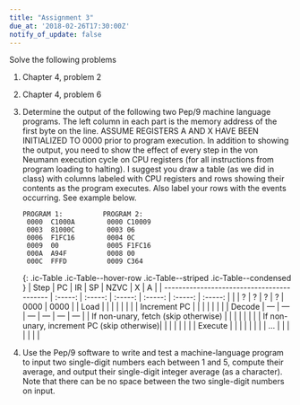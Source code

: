 ```yaml
---
title: "Assignment 3"
due_at: '2018-02-26T17:30:00Z'
notify_of_update: false
---
```


Solve the following problems

1. Chapter 4, problem 2

1. Chapter 4, problem 6

1. Determine the output of the following two Pep/9 machine language
   programs. The left column in each part is the memory address of the first
   byte on the line. ASSUME REGISTERS A AND X HAVE BEEN INITIALIZED TO 0000
   prior to program execution. In addition to showing the output, you need to
   show the effect of every step in the von Neumann execution cycle on CPU
   registers (for all instructions from program loading to halting). I suggest
   you draw a table (as we did in class) with columns labeled with CPU registers
   and rows showing their contents as the program executes. Also label your rows
   with the events occurring. See example below.

   ```
   PROGRAM 1:          PROGRAM 2:
    0000  C1000A        0000 C10009
    0003  81000C        0003 06
    0006  F1FC16        0004 0C
    0009  00            0005 F1FC16
    000A  A94F          0008 00
    000C  FFFD          0009 C364
   ```

   {: .ic-Table .ic-Table--hover-row .ic-Table--striped .ic-Table--condensed }
   | Step                                       |    PC   |    IR   |    SP   |   NZVC  |    X    |    A    |
   | ------------------------------------------ | :-----: | :-----: | :-----: | :-----: | :-----: | :-----: |
   |                                            |    ?    |    ?    |    ?    |    ?    |   0000  |   0000  |
   | Load                                       |         |         |         |         |         |         |
   | Increment PC                               |         |         |         |         |         |         |
   | Decode                                     | &mdash; | &mdash; | &mdash; | &mdash; | &mdash; | &mdash; |
   | If non-unary, fetch (skip otherwise)       |         |         |         |         |         |         |
   | If non-unary, increment PC (skip otherwise)|         |         |         |         |         |         |
   | Execute                                    |         |         |         |         |         |         |
   | ...                                        |         |         |         |         |         |         |

1. Use the Pep/9 software to write and test a machine-language program to input
   two single-digit numbers each between 1 and 5, compute their average, and
   output their single-digit integer average (as a character). Note that there
   can be no space between the two single-digit numbers on input.
